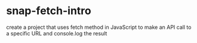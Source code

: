 # snap-fetch-intro
create a project that uses fetch method in JavaScript to make an API call to a specific URL and console.log the result
